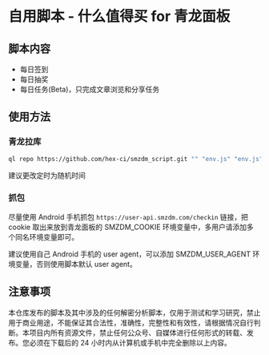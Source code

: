 # 自用脚本 - 什么值得买 for 青龙面板

## 脚本内容

* 每日签到
* 每日抽奖
* 每日任务(Beta)，只完成文章浏览和分享任务

## 使用方法

### 青龙拉库

```bash
ql repo https://github.com/hex-ci/smzdm_script.git "" "env.js" "env.js"
```

建议更改定时为随机时间

### 抓包

尽量使用 Android 手机抓包 `https://user-api.smzdm.com/checkin` 链接，把 cookie 取出来放到青龙面板的 SMZDM_COOKIE 环境变量中，多用户请添加多个同名环境变量即可。

建议使用自己 Android 手机的 user agent，可以添加 SMZDM_USER_AGENT 环境变量，否则使用脚本默认 user agent。

## 注意事项

本仓库发布的脚本及其中涉及的任何解密分析脚本，仅用于测试和学习研究，禁止用于商业用途，不能保证其合法性，准确性，完整性和有效性，请根据情况自行判断。本项目内所有资源文件，禁止任何公众号、自媒体进行任何形式的转载、发布。您必须在下载后的 24 小时内从计算机或手机中完全删除以上内容。
